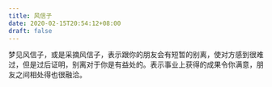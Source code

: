 ```yaml
---
title: 风信子
date: 2020-02-15T20:54:12+08:00
draft: false
---
```


梦见风信子，或是采摘风信子，表示跟你的朋友会有短暂的别离，使对方感到很难过，但是过后证明，别离对于你是有益处的。表示事业上获得的成果令你满意，朋友之间相处得也很融洽。